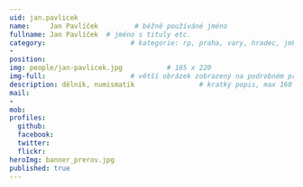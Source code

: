 ```yaml
---
uid: jan.pavlicek
name:     Jan Pavlíček         # běžně používáné jméno
fullname: Jan Pavlíček  # jméno s tituly etc.
category:                     # kategorie: rp, praha, vary, hradec, jmk, senat
- 
position:
img: people/jan-pavlicek.jpg           # 165 x 220
img-full:                     # větší obrázek zobrazený na podrobném profilu
description: dělník, numismatik                # kratký popis, max 160 znaků
mail:
- 
mob:         
profiles:
  github:
  facebook:       
  twitter:        
  flickr:       
heroImg: banner_prerov.jpg
published: true
---
```

